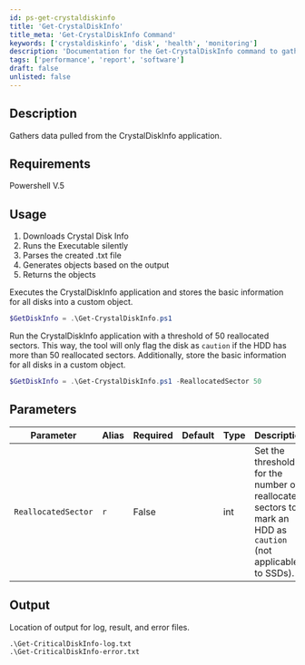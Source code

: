 ```yaml
---
id: ps-get-crystaldiskinfo
title: 'Get-CrystalDiskInfo'
title_meta: 'Get-CrystalDiskInfo Command'
keywords: ['crystaldiskinfo', 'disk', 'health', 'monitoring']
description: 'Documentation for the Get-CrystalDiskInfo command to gather data pulled from the CrystalDiskInfo application.'
tags: ['performance', 'report', 'software']
draft: false
unlisted: false
---
```

## Description
Gathers data pulled from the CrystalDiskInfo application.

## Requirements
Powershell V.5

## Usage
1. Downloads Crystal Disk Info
2. Runs the Executable silently
3. Parses the created .txt file
4. Generates objects based on the output
5. Returns the objects



Executes the CrystalDiskInfo application and stores the basic information for all disks into a custom object.
```powershell
$GetDiskInfo = .\Get-CrystalDiskInfo.ps1
```

Run the CrystalDiskInfo application with a threshold of 50 reallocated sectors. 
This way, the tool will only flag the disk as `caution` if the HDD has more than 50 reallocated sectors. 
Additionally, store the basic information for all disks in a custom object.
```powershell
$GetDiskInfo = .\Get-CrystalDiskInfo.ps1 -ReallocatedSector 50
```

## Parameters
| Parameter                | Alias | Required  | Default   | Type      | Description                                                                                                  |
| -------------------------| ----- | --------- | --------- | --------- | -------------------------------------------------------------------------------------------------------------|
| `ReallocatedSector`      | `r`   | False     |           | int       |Set the threshold for the number of reallocated sectors to mark an HDD as `caution` (not applicable to SSDs). |

## Output
Location of output for log, result, and error files.

    .\Get-CriticalDiskInfo-log.txt
    .\Get-CriticalDiskInfo-error.txt
